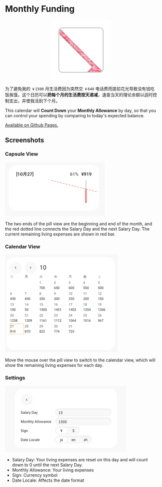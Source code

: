 # Monthly Funding

<p align="center">
  <img src="https://raw.githubusercontent.com/Mookiepiece/monthly-funding/refs/heads/main/art/LOGO.png" width="200px" alt="logo" />
</p>

为了避免我的 `￥1500` 月生活费因为突然交 `￥648` 电话费而提前花光导致没有钱吃饭挨饿，这个日历可以**把每个月的生活费按天递减**，速查当天的理论余额以适时控制支出，并使我活到下个月。

This calendar will **Count Down** your **Monthly Allowance** by day, so that you can control your spending by comparing to today's expected balance.

[Available on Github Pages.](https://mookiepiece.github.io/monthly-funding/)

## Screenshots

### Capsule View

<img src="https://raw.githubusercontent.com/Mookiepiece/monthly-funding/refs/heads/main/art/mannual1.png" alt="screenshot" />

The two ends of the pill view are the beginning and end of the month, and the red dotted line connects the Salary Day and the next Salary Day. The current remaining living expenses are shown in red bar.

### Calendar View

<img src="https://raw.githubusercontent.com/Mookiepiece/monthly-funding/refs/heads/main/art/mannual2.png" alt="screenshot" />

Move the mouse over the pill view to switch to the calendar view, which will show the remaining living expenses for each day.

### Settings

<img src="https://raw.githubusercontent.com/Mookiepiece/monthly-funding/refs/heads/main/art/mannual3.png" alt="screenshot" />

- Salary Day: Your living expenses are reset on this day and will count down to 0 until the next Salary Day.
- Monthly Allowance: Your living expenses
- Sign: Currency symbol
- Date Locale: Affects the date format
